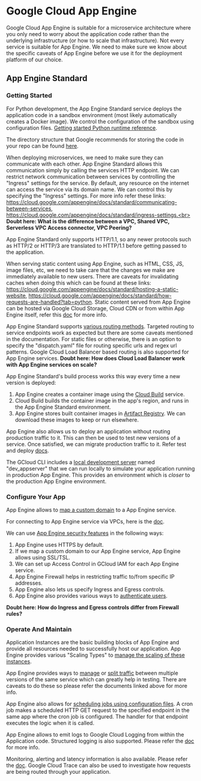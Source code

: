 # Google Cloud App Engine

Google Cloud App Engine is suitable for a microservice architecture where you
only need to worry about the application code rather than the underlying
infrastructure (or how to scale that infrastructure).
Not every service is suitable for App Engine. We need to make sure we know about
the specific caveats of App Engine before we use it for the deployment platform
of our choice.

## App Engine Standard

### Getting Started

For Python development, the App Engine Standard service deploys the application
code in a sandbox environment (most likely automatically creates a Docker
image). We control the configuration of the sandbox using configuration files.
[Getting started Python runtime reference](https://cloud.google.com/appengine/docs/standard/python3/runtime).

The directory structure that Google recommends for storing the code in your
repo can be found [here](https://cloud.google.com/appengine/docs/standard/configuration-files).

When deploying microservices, we need to make sure they can communicate with
each other. App Engine Standard allows this communication simply by calling the
services HTTP endpoint. We can restrict network communication between services
by controlling the "Ingress" settings for the service. By default, any resource
on the internet can access the service via its domain name. We can control this
by specifying the "Ingress" settings. For more info refer these links: https://cloud.google.com/appengine/docs/standard/communicating-between-services, https://cloud.google.com/appengine/docs/standard/ingress-settings.<br>
**Doubt here: What is the difference between a VPC, Shared VPC, Serverless VPC 
Access connector, VPC Peering?**

App Engine Standard only supports HTTP/1.1, so any newer protocols such as
HTTP/2 or HTTP/3 are translated to HTTP/1.1 before getting passed to the
application.

When serving static content using App Engine, such as HTML, CSS, JS, image
files, etc, we need to take care that the changes we make are immediately
available to new users. There are caveats for invalidating caches when doing
this which can be found at these links: https://cloud.google.com/appengine/docs/standard/hosting-a-static-website, https://cloud.google.com/appengine/docs/standard/how-requests-are-handled?tab=python. Static content served from App Engine can be hosted via Google
Cloud Storage, Cloud CDN or from within App Engine itself, refer this [doc](https://cloud.google.com/appengine/docs/standard/serving-static-files?tab=python) for more info.

App Engine Standard supports [various routing methods](https://cloud.google.com/appengine/docs/standard/how-requests-are-routed?tab=python). Targeted routing to service
endpoints work as expected but there are some caveats mentioned in the
documentation. For static files or otherwise, there is an option to specify the
"dispatch.yaml" file for routing specific urls and regex url patterns. Google
Cloud Load Balancer based routing is also supported for App Engine services.
**Doubt here: How does Cloud Load Balancer work with App Engine services
on scale?**

App Engine Standard's build process works this way every time a new version is
deployed:
1. App Engine creates a container image using the [Cloud Build](https://cloud.google.com/build/docs) service.
2. Cloud Build builds the container image in the app's region, and runs in the 
App Engine Standard environment.
3. App Engine stores built container images in [Artifact Registry](https://cloud.google.com/artifact-registry/docs). We can download these images to keep or run elsewhere.

App Engine also allows us to deploy an application without routing production
traffic to it. This can then be used to test new versions of a service. Once
satisfied, we can migrate production traffic to it. Refer test and deploy
[docs](https://cloud.google.com/appengine/docs/standard/testing-and-deploying-your-app?tab=python).

The GCloud CLI includes a [local development server](https://cloud.google.com/appengine/docs/standard/tools/using-local-server?tab=python) named "dev_appserver" that
we can run locally to simulate your application running in production App
Engine. This provides an environment which is _closer_ to the production App
Engine environment.

### Configure Your App

App Engine allows to [map a custom domain](https://cloud.google.com/appengine/docs/standard/mapping-custom-domains) to a App Engine service.

For connecting to App Engine service via VPCs, here is the [doc](https://cloud.google.com/appengine/docs/standard/connecting-vpc).

We can use [App Engine security features](https://cloud.google.com/appengine/docs/standard/application-security) in the following ways:
1. App Engine uses HTTPS by default.
2. If we map a custom domain to our App Engine service, App Engine allows using SSL/TSL.
3. We can set up Access Control in GCloud IAM for each App Engine service.
4. App Engine Firewall helps in restricting traffic to/from specific IP
addresses.
5. App Engine also lets us specify Ingress and Egress controls.
6. App Engine also provides various ways to [authenticate users](https://cloud.google.com/appengine/docs/standard/authenticating-users?tab=python).

**Doubt here: How do Ingress and Egress controls differ from Firewall rules?**

### Operate And Maintain

Application Instances are the basic building blocks of App Engine and provide
all resources needed to successfully host our application. App Engine provides
various "Scaling Types" to [manage the scaling of these instances](https://cloud.google.com/appengine/docs/standard/how-instances-are-managed).

App Engine provides ways to [manage](https://cloud.google.com/appengine/docs/standard/migrating-traffic?tab=python) or [split traffic](https://cloud.google.com/appengine/docs/standard/splitting-traffic) between multiple versions of the
same service which can greatly help in testing. There are caveats to do these
so please refer the documents linked above for more info.

App Engine also allows for [scheduling jobs using configuration files](https://cloud.google.com/appengine/docs/standard/scheduling-jobs-with-cron-yaml). A 
cron job makes a scheduled HTTP GET request to the specified endpoint in the
same app where the cron job is configured. The handler for that endpoint
executes the logic when it is called.

App Engine allows to emit logs to Google Cloud Logging from within the
Application code. Structured logging is also supported. Please refer the
[doc](https://cloud.google.com/appengine/docs/standard/writing-application-logs?tab=python) for more info.

Monitoring, alerting and latency information is also available. Please refer
the [doc](https://cloud.google.com/appengine/docs/standard/monitoring-and-alerting-latency). Google Cloud Trace can also be used to
investigate how requests are being routed through your application.



